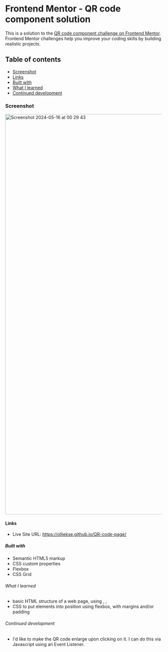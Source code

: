 # Frontend Mentor - QR code component solution

This is a solution to the [QR code component challenge on Frontend Mentor](https://www.frontendmentor.io/challenges/qr-code-component-iux_sIO_H). Frontend Mentor challenges help you improve your coding skills by building realistic projects.

## Table of contents

- [Screenshot](#screenshot)
- [Links](#links)
- [Built with](#built-with)
- [What I learned](#what-i-learned)
- [Continued development](#continued-development)

### Screenshot

<img width="1280" alt="Screenshot 2024-05-16 at 00 29 43" src="https://github.com/Olliekse/QR-code-page/assets/123179922/bd2e0dad-abbb-4882-9326-b2383552bbea">

#### Links

- Live Site URL: https://olliekse.github.io/QR-code-page/

##### Built with

- Semantic HTML5 markup
- CSS custom properties
- Flexbox
- CSS Grid

###### What I learned

- basic HTML structure of a web page, using <head>, <body>, <footer>
- CSS to put elements into position using flexbox, with margins and/or padding

###### Continued development

- I'd like to make the QR code enlarge upon clicking on it. I can do this via Javascript using an Event Listener.
